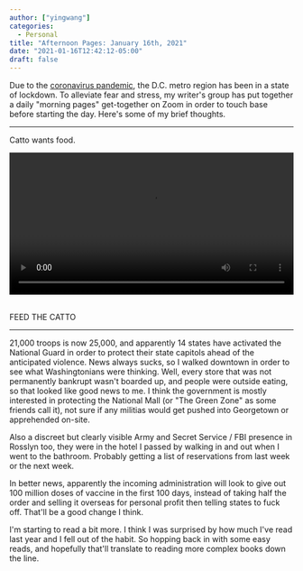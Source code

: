 ```yaml
---
author: ["yingwang"]
categories:
  - Personal
title: "Afternoon Pages: January 16th, 2021"
date: "2021-01-16T12:42:12-05:00"
draft: false
---
```


Due to the [coronavirus
pandemic](https://en.wikipedia.org/wiki/2019-20_coronavirus_pandemic), the D.C.
metro region has been in a state of lockdown. To alleviate fear and stress, my
writer's group has put together a daily "morning pages" get-together on Zoom in
order to touch base before starting the day. Here's some of my brief thoughts.

---

Catto wants food.

<!-- https://stackoverflow.com/a/26276254 -->
<video style="width: 100%; width: -moz-available; width: -webkit-fill-available; width: fill-available; max-width: 100%;" controls>
    <source src="/video/posts/2021/01/16/afternoon_pages.mp4" type="video/mp4">
    Your browser does not support HTML5 video.
</video>
<br/>
<br/>

FEED THE CATTO

---

21,000 troops is now 25,000, and apparently 14 states have activated the
National Guard in order to protect their state capitols ahead of the anticipated
violence. News always sucks, so I walked downtown in order to see what
Washingtonians were thinking. Well, every store that was not permanently
bankrupt wasn't boarded up, and people were outside eating, so that looked like
good news to me. I think the government is mostly interested in protecting the
National Mall (or "The Green Zone" as some friends call it), not sure if any
militias would get pushed into Georgetown or apprehended on-site.

Also a discreet but clearly visible Army and Secret Service / FBI presence in
Rosslyn too, they were in the hotel I passed by walking in and out when I went
to the bathroom. Probably getting a list of reservations from last week or the
next week.

In better news, apparently the incoming administration will look to give out 100
million doses of vaccine in the first 100 days, instead of taking half the order
and selling it overseas for personal profit then telling states to fuck off.
That'll be a good change I think.

I'm starting to read a bit more. I think I was surprised by how much I've read
last year and I fell out of the habit. So hopping back in with some easy reads,
and hopefully that'll translate to reading more complex books down the line.
